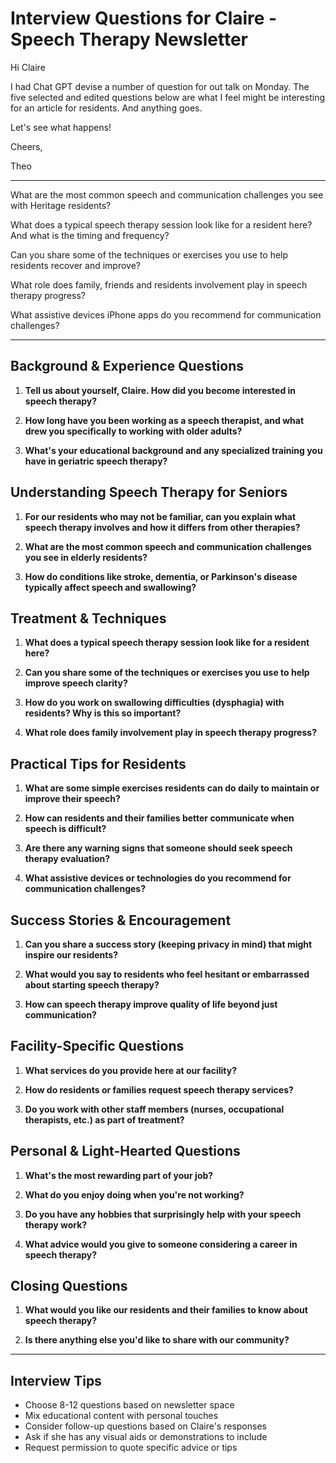 # Interview Questions for Claire - Speech Therapy Newsletter

Hi Claire

I had Chat GPT devise a number of question for out talk on Monday. The five selected and edited questions below are what I feel might be interesting for an article for residents. And anything goes.

Let's see what happens!

Cheers,

Theo

***

What are the most common speech and communication challenges you see with Heritage residents?

What does a typical speech therapy session look like for a resident here? And what is the timing and frequency?

Can you share some of the techniques or exercises you use to help residents recover and improve?

What role does family, friends and residents involvement play in speech therapy progress?

What assistive devices iPhone apps do you recommend for communication challenges?

***

## Background & Experience Questions

1. **Tell us about yourself, Claire. How did you become interested in speech therapy?**

2. **How long have you been working as a speech therapist, and what drew you specifically to working with older adults?**

3. **What's your educational background and any specialized training you have in geriatric speech therapy?**

## Understanding Speech Therapy for Seniors

1. **For our residents who may not be familiar, can you explain what speech therapy involves and how it differs from other therapies?**

2. **What are the most common speech and communication challenges you see in elderly residents?**

3. **How do conditions like stroke, dementia, or Parkinson's disease typically affect speech and swallowing?**

## Treatment & Techniques

1. **What does a typical speech therapy session look like for a resident here?**

2. **Can you share some of the techniques or exercises you use to help improve speech clarity?**

3. **How do you work on swallowing difficulties (dysphagia) with residents? Why is this so important?**

4. **What role does family involvement play in speech therapy progress?**

## Practical Tips for Residents

1. **What are some simple exercises residents can do daily to maintain or improve their speech?**

2. **How can residents and their families better communicate when speech is difficult?**

3. **Are there any warning signs that someone should seek speech therapy evaluation?**

4. **What assistive devices or technologies do you recommend for communication challenges?**

## Success Stories & Encouragement

1. **Can you share a success story (keeping privacy in mind) that might inspire our residents?**

2. **What would you say to residents who feel hesitant or embarrassed about starting speech therapy?**

3. **How can speech therapy improve quality of life beyond just communication?**

## Facility-Specific Questions

1. **What services do you provide here at our facility?**

2. **How do residents or families request speech therapy services?**

3. **Do you work with other staff members (nurses, occupational therapists, etc.) as part of treatment?**

## Personal & Light-Hearted Questions

1. **What's the most rewarding part of your job?**

2. **What do you enjoy doing when you're not working?**

3. **Do you have any hobbies that surprisingly help with your speech therapy work?**

4. **What advice would you give to someone considering a career in speech therapy?**

## Closing Questions

1. **What would you like our residents and their families to know about speech therapy?**

2. **Is there anything else you'd like to share with our community?**

---

## Interview Tips

- Choose 8-12 questions based on newsletter space
- Mix educational content with personal touches
- Consider follow-up questions based on Claire's responses
- Ask if she has any visual aids or demonstrations to include
- Request permission to quote specific advice or tips
